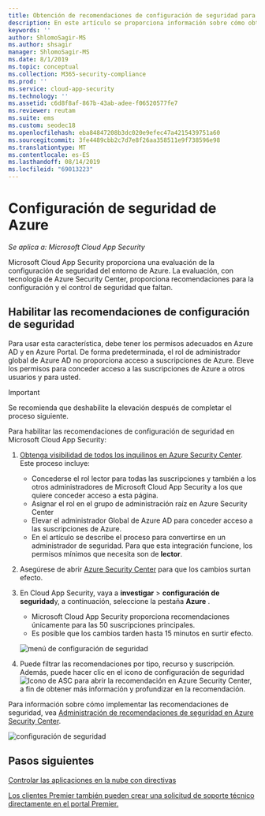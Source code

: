 ```yaml
---
title: Obtención de recomendaciones de configuración de seguridad para Azure-Cloud App Security | Microsoft Docs
description: En este artículo se proporciona información sobre cómo obtener recomendaciones de configuración de seguridad en Cloud App Security mediante la integración con Azure Security Center.
keywords: ''
author: ShlomoSagir-MS
ms.author: shsagir
manager: ShlomoSagir-MS
ms.date: 8/1/2019
ms.topic: conceptual
ms.collection: M365-security-compliance
ms.prod: ''
ms.service: cloud-app-security
ms.technology: ''
ms.assetid: c6d8f8af-867b-43ab-adee-f06520577fe7
ms.reviewer: reutam
ms.suite: ems
ms.custom: seodec18
ms.openlocfilehash: eba84847208b3dc020e9efec47a4215439751a60
ms.sourcegitcommit: 3fe4489cbb2c7d7e8f26aa358511e9f738596e98
ms.translationtype: MT
ms.contentlocale: es-ES
ms.lasthandoff: 08/14/2019
ms.locfileid: "69013223"
---
```

# <a name="security-configuration-for-azure"></a>Configuración de seguridad de Azure

*Se aplica a: Microsoft Cloud App Security*

Microsoft Cloud App Security proporciona una evaluación de la configuración de seguridad del entorno de Azure. La evaluación, con tecnología de Azure Security Center, proporciona recomendaciones para la configuración y el control de seguridad que faltan.

## <a name="enable-security-configuration-recommendations"></a>Habilitar las recomendaciones de configuración de seguridad

Para usar esta característica, debe tener los permisos adecuados en Azure AD y en Azure Portal. De forma predeterminada, el rol de administrador global de Azure AD no proporciona acceso a suscripciones de Azure. Eleve los permisos para conceder acceso a las suscripciones de Azure a otros usuarios y para usted.

> [!IMPORTANT]
> Se recomienda que deshabilite la elevación después de completar el proceso siguiente.

Para habilitar las recomendaciones de configuración de seguridad en Microsoft Cloud App Security:

1. <a href="https://docs.microsoft.com/azure/security-center/security-center-management-groups" target="_blank">Obtenga visibilidad de todos los inquilinos en Azure Security Center</a>. Este proceso incluye:
   - Concederse el rol lector para todas las suscripciones y también a los otros administradores de Microsoft Cloud App Security a los que quiere conceder acceso a esta página.
   - Asignar el rol en el grupo de administración raíz en Azure Security Center
   - Elevar el administrador Global de Azure AD para conceder acceso a las suscripciones de Azure.
   - En el artículo se describe el proceso para convertirse en un administrador de seguridad. Para que esta integración funcione, los permisos mínimos que necesita son de **lector**.

2. Asegúrese de abrir <a href="https://ms.portal.azure.com/#blade/Microsoft_Azure_Security/SecurityMenuBlade/0" target="_blank">Azure Security Center</a> para que los cambios surtan efecto.

3. En Cloud App Security, vaya a **investigar** > **configuración de seguridad**y, a continuación, seleccione la pestaña **Azure** .
    - Microsoft Cloud App Security proporciona recomendaciones únicamente para las 50 suscripciones principales.
    - Es posible que los cambios tarden hasta 15 minutos en surtir efecto.

     ![menú de configuración de seguridad](media/security-configuration-menu.png)

4. Puede filtrar las recomendaciones por tipo, recurso y suscripción. Además, puede hacer clic en el icono de configuración de seguridad ![Icono de ASC](./media/asc-icon.png) para abrir la recomendación en Azure Security Center, a fin de obtener más información y profundizar en la recomendación.

Para información sobre cómo implementar las recomendaciones de seguridad, vea [Administración de recomendaciones de seguridad en Azure Security Center](https://docs.microsoft.com/azure/security-center/security-center-recommendations).

   ![configuración de seguridad](media/security-configuration-azure.png)

## <a name="next-steps"></a>Pasos siguientes

[Controlar las aplicaciones en la nube con directivas](control-cloud-apps-with-policies.md)

[Los clientes Premier también pueden crear una solicitud de soporte técnico directamente en el portal Premier.](https://premier.microsoft.com/)